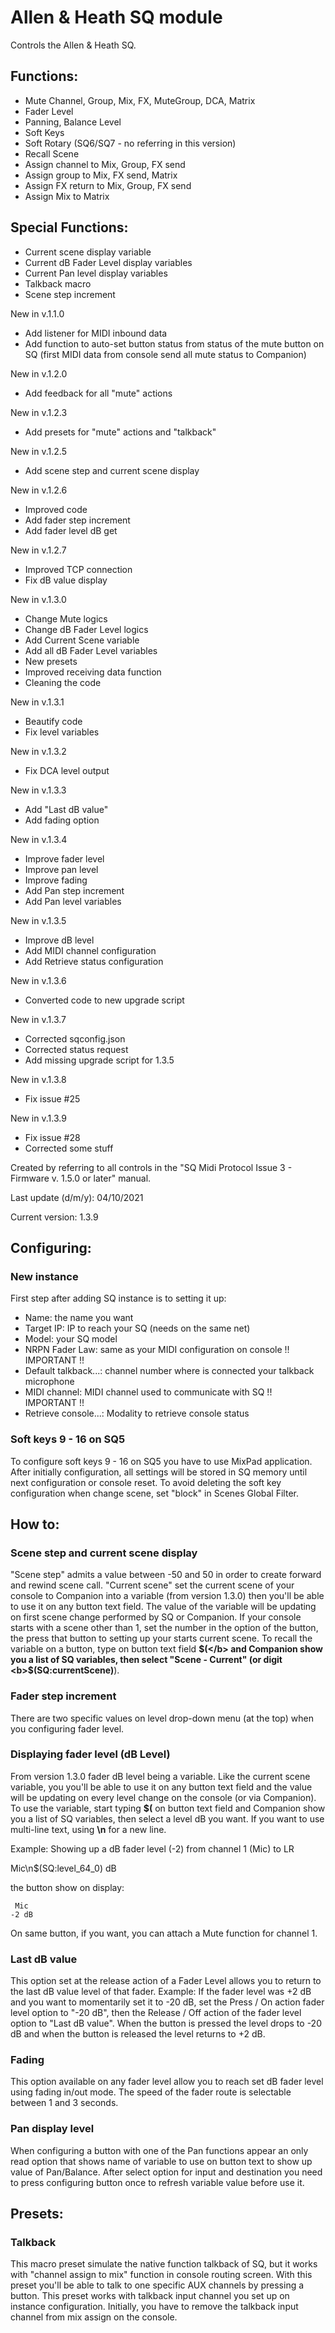 # Allen & Heath SQ module

Controls the Allen & Heath SQ.

## Functions:

* Mute Channel, Group, Mix, FX, MuteGroup, DCA, Matrix
* Fader Level
* Panning, Balance Level
* Soft Keys
* Soft Rotary (SQ6/SQ7 - no referring in this version)
* Recall Scene
* Assign channel to Mix, Group, FX send
* Assign group to Mix, FX send, Matrix
* Assign FX return to Mix, Group, FX send
* Assign Mix to Matrix

## Special Functions:

* Current scene display variable
* Current dB Fader Level display variables
* Current Pan level display variables
* Talkback macro
* Scene step increment


New in v.1.1.0
* Add listener for MIDI inbound data
* Add function to auto-set button status from status of the mute button on SQ
  (first MIDI data from console send all mute status to Companion)

New in v.1.2.0
* Add feedback for all "mute" actions

New in v.1.2.3
* Add presets for "mute" actions and "talkback"

New in v.1.2.5
* Add scene step and current scene display

New in v.1.2.6
* Improved code
* Add fader step increment
* Add fader level dB get

New in v.1.2.7
* Improved TCP connection
* Fix dB value display

New in v.1.3.0
* Change Mute logics
* Change dB Fader Level logics
* Add Current Scene variable
* Add all dB Fader Level variables
* New presets
* Improved receiving data function
* Cleaning the code

New in v.1.3.1
* Beautify code
* Fix level variables

New in v.1.3.2
* Fix DCA level output

New in v.1.3.3
* Add "Last dB value"
* Add fading option

New in v.1.3.4
* Improve fader level
* Improve pan level
* Improve fading
* Add Pan step increment
* Add Pan level variables

New in v.1.3.5
* Improve dB level
* Add MIDI channel configuration
* Add Retrieve status configuration

New in v.1.3.6
* Converted code to new upgrade script

New in v.1.3.7
* Corrected sqconfig.json
* Corrected status request
* Add missing upgrade script for 1.3.5

New in v.1.3.8
* Fix issue #25

New in v.1.3.9
* Fix issue #28
* Corrected some stuff


Created by referring to all controls in the "SQ Midi Protocol Issue 3 - Firmware v. 1.5.0 or later" manual.

Last update (d/m/y): 04/10/2021

Current version: 1.3.9

## Configuring:

### New instance
First step after adding SQ instance is to setting it up:

*	Name:				the name you want
*	Target IP:			IP to reach your SQ (needs on the same net)
*	Model:				your SQ model
*	NRPN Fader Law:		same as your MIDI configuration on console !! IMPORTANT !!
*	Default talkback...:	channel number where is connected your talkback microphone
*	MIDI channel:			MIDI channel used to communicate with SQ !! IMPORTANT !!
*	Retrieve console...:	Modality to retrieve console status

### Soft keys 9 - 16 on SQ5
To configure soft keys 9 - 16 on SQ5 you have to use MixPad application. After initially configuration, all settings will be stored in SQ memory until next configuration or console reset. To avoid deleting the soft key configuration when change scene, set "block" in Scenes Global Filter.

## How to:

### Scene step and current scene display
"Scene step" admits a value between -50 and 50 in order to create forward and rewind scene call.
"Current scene" set the current scene of your console to Companion into a variable (from version 1.3.0) then you'll be able to use it on any button text field. The value of the variable will be updating on first scene change performed by SQ or Companion. If your console starts with a scene other than 1, set the number in the option of the button, the press that button to setting up your starts current scene. To recall the variable on a button, type on button text field <b>$(</b> and Companion show you a list of SQ variables, then select "Scene - Current" (or digit <b>$(SQ:currentScene)</b>).

### Fader step increment
There are two specific values on level drop-down menu (at the top) when you configuring fader level.

### Displaying fader level (dB Level)
From version 1.3.0 fader dB level being a variable. Like the current scene variable, you you'll be able to use it on any button text field and the value will be updating on every level change on the console (or via Companion). To use the variable, start typing <b>$(</b> on button text field and Companion show you a list of SQ variables, then select a level dB you want. If you want to use multi-line text, using <b>\n</b> for a new line.

Example: Showing up a dB fader level (-2) from channel 1 (Mic) to LR

Mic\n$(SQ:level_64_0) dB

the button show on display:

	 Mic
	-2 dB

On same button, if you want, you can attach a Mute function for channel 1.

### Last dB value
This option set at the release action of a Fader Level allows you to return to the last dB value level of that fader.
Example: If the fader level was +2 dB and you want to momentarily set it to -20 dB, set the Press / On action fader level option to "-20 dB", then the Release / Off action of the fader level option to "Last dB value". When the button is pressed the level drops to -20 dB and when the button is released the level returns to +2 dB.

### Fading
This option available on any fader level allow you to reach set dB fader level using fading in/out mode. The speed of the fader route is selectable between 1 and 3 seconds.

### Pan display level
When configuring a button with one of the Pan functions appear an only read option that shows name of variable to use on button text to show up value of Pan/Balance. After select option for input and destination you need to press configuring button once to refresh variable value before use it.

## Presets:

### Talkback
This macro preset simulate the native function talkback of SQ, but it works with "channel assign to mix" function in console routing screen. With this preset you'll be able to talk to one specific AUX channels by pressing a button. This preset works with talkback input channel you set up on instance configuration. Initially, you have to remove the talkback input channel from mix assign on the console.
